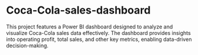 # Coca-Cola-sales-dashboard
This project features a Power BI dashboard designed to analyze and visualize Coca-Cola sales data effectively. The dashboard provides insights into operating profit, total sales, and other key metrics, enabling data-driven decision-making.
